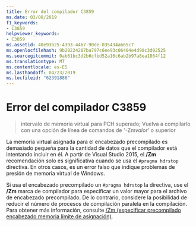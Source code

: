 ```yaml
---
title: Error del compilador C3859
ms.date: 03/08/2019
f1_keywords:
- C3859
helpviewer_keywords:
- C3859
ms.assetid: 40e93b25-4393-4467-90de-035434a665c7
ms.openlocfilehash: 9b20224207ba797c6ee93c06404e4d90c3d02525
ms.sourcegitcommit: 0ab61bc3d2b6cfbd52a16c6ab2b97a8ea1864f12
ms.translationtype: MT
ms.contentlocale: es-ES
ms.lasthandoff: 04/23/2019
ms.locfileid: "62391886"
---
```

# <a name="compiler-error-c3859"></a>Error del compilador C3859

> intervalo de memoria virtual para PCH superado; Vuelva a compilarlo con una opción de línea de comandos de '-Zm*valor*' o superior

La memoria virtual asignada para el encabezado precompilado es demasiado pequeña para la cantidad de datos que el compilador está intentando incluir en él. A partir de Visual Studio 2015, el **/Zm** recomendación solo es significativa cuando se usa el `#pragma hdrstop` directiva. En otros casos, es un error falso que indique problemas de presión de memoria virtual de Windows.

Si usa el encabezado precompilado un `#pragma hdrstop` la directiva, use el **/Zm** marca de compilador para especificar un valor mayor para el archivo de encabezado precompilado. De lo contrario, considere la posibilidad de reducir el número de procesos de compilación paralela en la compilación. Para obtener más información, consulte [/Zm (especificar precompilado encabezado memoria límite de asignación)](../../build/reference/zm-specify-precompiled-header-memory-allocation-limit.md).
